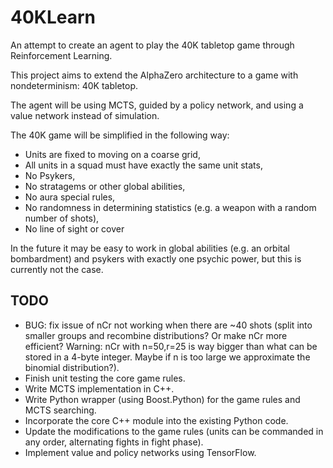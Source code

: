 # 40KLearn
An attempt to create an agent to play the 40K tabletop game
through Reinforcement Learning.

This project aims to extend the AlphaZero architecture to a
game with nondeterminism: 40K tabletop.

The agent will be using MCTS, guided by a policy network, and
using a value network instead of simulation.

The 40K game will be simplified in the following way:
- Units are fixed to moving on a coarse grid,
- All units in a squad must have exactly the same unit stats,
- No Psykers,
- No stratagems or other global abilities,
- No aura special rules,
- No randomness in determining statistics (e.g. a weapon with a random number of shots),
- No line of sight or cover

In the future it may be easy to work in global abilities (e.g. an orbital
bombardment) and psykers with exactly one psychic power, but this is currently
not the case.

## TODO

- BUG: fix issue of nCr not working when there are ~40 shots (split into smaller groups and recombine distributions? Or make nCr more efficient? Warning: nCr with n=50,r=25 is way bigger than what can be stored in a 4-byte integer. Maybe if n is too large we approximate the binomial distribution?).
- Finish unit testing the core game rules.
- Write MCTS implementation in C++.
- Write Python wrapper (using Boost.Python) for the game rules and MCTS searching.
- Incorporate the core C++ module into the existing Python code.
- Update the modifications to the game rules (units can be commanded in any order, alternating fights in fight phase).
- Implement value and policy networks using TensorFlow.

